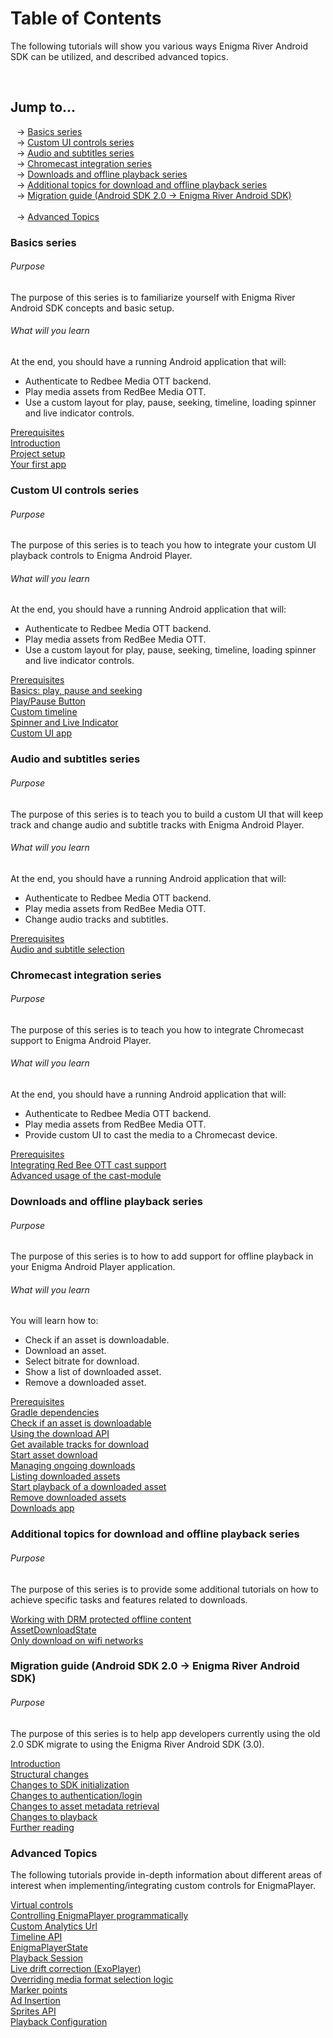 # Table of Contents

The following tutorials will show you various ways Enigma River Android SDK can be utilized, and described advanced topics.

<br>

## Jump to...
<span style="margin-left: 10px"></span>-&gt; [Basics series](#basics-series) <br>
<span style="margin-left: 10px"></span>-&gt; [Custom UI controls series](#custom-ui-controls-series) <br>
<span style="margin-left: 10px"></span>-&gt; [Audio and subtitles series](#audio-and-subtitles-series) <br>
<span style="margin-left: 10px"></span>-&gt; [Chromecast integration series](#chromecast-integration-series) <br>
<span style="margin-left: 10px"></span>-&gt; [Downloads and offline playback series](#downloads-and-offline-playback-series) <br>
<span style="margin-left: 10px"></span>-&gt; [Additional topics for download and offline playback series](#additional-topics-for-download-and-offline-playback-series) <br>
<span style="margin-left: 10px"></span>-&gt; [Migration guide (Android SDK 2.0 -> Enigma River Android SDK)](#migration-guide-android-sdk-20---enigma-river-android-sdk) <br>
<br>
<span style="margin-left: 10px"></span>-&gt; [Advanced Topics](#advanced-topics) <br>


### Basics series
###### Purpose
The purpose of this series is to familiarize yourself with Enigma River Android SDK concepts and basic setup.
###### What will you learn
At the end, you should have a running Android application that will:
* Authenticate to Redbee Media OTT backend.
* Play media assets from RedBee Media OTT.
* Use a custom layout for play, pause, seeking, timeline, loading spinner and live indicator controls.


[Prerequisites](basics/prerequisites.md)<br/>
[Introduction](basics/introduction.md)<br/>
[Project setup](basics/project_setup.md)<br/>
[Your first app](basics/your_first_app.md)<br/>

### Custom UI controls series
###### Purpose
The purpose of this series is to teach you how to integrate your custom UI playback controls to Enigma Android Player.
###### What will you learn
At the end, you should have a running Android application that will:
* Authenticate to Redbee Media OTT backend.
* Play media assets from RedBee Media OTT.
* Use a custom layout for play, pause, seeking, timeline, loading spinner and live indicator controls.


[Prerequisites](custom_ui/prerequisites.md)<br/>
[Basics: play, pause and seeking](custom_ui/basics.md)<br/>
[Play/Pause Button](custom_ui/play_pause_button.md)<br/>
[Custom timeline](custom_ui/timeline.md)<br/>
[Spinner and Live Indicator](custom_ui/spinner_and_live.md)<br/>
[Custom UI app](custom_ui/custom_ui_app.md)<br/>

### Audio and subtitles series
###### Purpose
The purpose of this series is to teach you to build a custom UI that will keep track and change audio and subtitle tracks with Enigma Android Player.
###### What will you learn
At the end, you should have a running Android application that will:
* Authenticate to Redbee Media OTT backend.
* Play media assets from RedBee Media OTT.
* Change audio tracks and subtitles.


[Prerequisites](audio_subs/prerequisites.md)<br/>
[Audio and subtitle selection](audio_subs/audio_and_text_tracks.md)<br/>

### Chromecast integration series
###### Purpose
The purpose of this series is to teach you how to integrate Chromecast support to Enigma Android Player.
###### What will you learn
At the end, you should have a running Android application that will:
* Authenticate to Redbee Media OTT backend.
* Play media assets from RedBee Media OTT.
* Provide custom UI to cast the media to a Chromecast device.


[Prerequisites](chromecast/prerequisites.md)<br/>
[Integrating Red Bee OTT cast support](chromecast/chromecast.md)<br/>
[Advanced usage of the cast-module](chromecast/chromecast_advanced.md)<br/>

### Downloads and offline playback series
###### Purpose
The purpose of this series is to how to add support for offline playback in your Enigma Android Player application.
###### What will you learn
You will learn how to:
* Check if an asset is downloadable.
* Download an asset.
* Select bitrate for download.
* Show a list of downloaded asset.
* Remove a downloaded asset.


[Prerequisites](downloads/prerequisites.md)<br/>
[Gradle dependencies](downloads/dependencies.md)<br/>
[Check if an asset is downloadable](downloads/check_downloadability.md)<br/>
[Using the download API](downloads/enigma_download.md)<br/>
[Get available tracks for download](downloads/get_download_info.md)<br/>
[Start asset download](downloads/start_download.md)<br/>
[Managing ongoing downloads](downloads/ongoing_downloads.md)<br/>
[Listing downloaded assets](downloads/list_downloads.md)<br/>
[Start playback of a downloaded asset](downloads/play_download.md)<br/>
[Remove downloaded assets](downloads/remove_download.md)<br/>
[Downloads app](downloads/example_app.md)<br/>

### Additional topics for download and offline playback series
###### Purpose
The purpose of this series is to provide some additional tutorials on how to achieve
            specific tasks and features related to downloads.

[Working with DRM protected offline content](downloads_advanced/download_drm_management.md)<br/>
[AssetDownloadState](downloads_advanced/asset_download_state.md)<br/>
[Only download on wifi networks](downloads_advanced/set_download_requirements.md)<br/>

### Migration guide (Android SDK 2.0 -> Enigma River Android SDK)
###### Purpose
The purpose of this series is to help app developers currently using the old 2.0 SDK migrate to
            using the Enigma River Android SDK (3.0).

[Introduction](migration_guide/introduction.md)<br/>
[Structural changes](migration_guide/structural_changes.md)<br/>
[Changes to SDK initialization](migration_guide/sdk_initialization.md)<br/>
[Changes to authentication/login](migration_guide/login.md)<br/>
[Changes to asset metadata retrieval](migration_guide/asset_metadata.md)<br/>
[Changes to playback](migration_guide/playback.md)<br/>
[Further reading](migration_guide/further_reading.md)<br/>

### Advanced Topics
The following tutorials provide in-depth information about different areas of interest when implementing/integrating custom controls for EnigmaPlayer.

[Virtual controls](advanced_topics/virtual_controls.md)<br/>
[Controlling EnigmaPlayer programmatically](advanced_topics/controls.md)<br/>
[Custom Analytics Url](advanced_topics/custom_analytics_url.md)<br/>
[Timeline API](advanced_topics/timeline.md)<br/>
[EnigmaPlayerState](advanced_topics/enigma_player_state.md)<br/>
[Playback Session](advanced_topics/playback_session.md)<br/>
[Live drift correction (ExoPlayer)](advanced_topics/drift_correction.md)<br/>
[Overriding media format selection logic](advanced_topics/media_format_preference.md)<br/>
[Marker points](advanced_topics/marker_points.md)<br/>
[Ad Insertion](advanced_topics/ad_insertion.md)<br/>
[Sprites API](advanced_topics/sprites.md)<br/>
[Playback Configuration](advanced_topics/playback_configuration.md)<br/>
